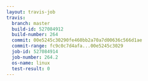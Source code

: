 ```yaml
---
layout: travis-job
travis:
  branch: master
  build-id: 527084912
  build-number: 264
  commit: 00e5245c30290fe460bb2a70a7d00636c566d1ae
  commit-range: fc9c0c7d4afa...00e5245c3029
  job-id: 527084914
  job-number: 264.2
  os-name: linux
  test-result: 0
---
```


